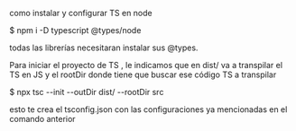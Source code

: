 como instalar y configurar TS en node

$ npm i -D typescript @types/node

todas las librerías necesitaran instalar sus @types.

Para iniciar el proyecto de TS , le indicamos que en dist/ va a transpilar el TS en JS
y el rootDir donde tiene que buscar ese código TS a transpilar

$ npx tsc --init --outDir dist/ --rootDir src

esto te crea el tsconfig.json con las configuraciones ya mencionadas en el comando anterior
